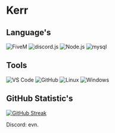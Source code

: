 <div align="left">

# Kerr

## Language's

<img src="https://img.shields.io/badge/Lua-black?style=for-the-badge&logo=fivem" alt="FiveM">
<img src="https://img.shields.io/badge/discord.js-black?style=for-the-badge&logo=discord" alt="discord.js">
<img src="https://img.shields.io/badge/Node.js-black?style=for-the-badge&logo=node.js" alt="Node.js">
<img src="https://img.shields.io/badge/mysql-black?style=for-the-badge&logo=mysql" alt="mysql">

## Tools

<img src="https://img.shields.io/badge/VS%20Code-black?style=for-the-badge&logo=visual-studio-code" alt="VS Code">
<img src="https://img.shields.io/badge/GitHub-black?style=for-the-badge&logo=github" alt="GitHub">
<img src="https://img.shields.io/badge/Linux-black?style=for-the-badge&logo=linux" alt="Linux">
<img src="https://img.shields.io/badge/Windows-black?style=for-the-badge&logo=windows" alt="Windows">

## GitHub Statistic's

<a href="https://git.io/streak-stats"><img src="https://github-readme-streak-stats.herokuapp.com?user=6oa&theme=dark&hide_border=true&date_format=j%20M%5B%20Y%5D" alt="GitHub Streak" /></a>

Discord: evn.

</div>
